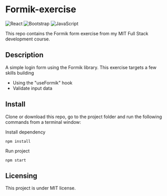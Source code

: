 # Formik-exercise

![React](https://img.shields.io/badge/react-%2320232a.svg?style=for-the-badge&logo=react&logoColor=%2361DAFB) ![Bootstrap](https://img.shields.io/badge/bootstrap-%23563D7C.svg?style=for-the-badge&logo=bootstrap&logoColor=white) ![JavaScript](https://img.shields.io/badge/javascript-%23323330.svg?style=for-the-badge&logo=javascript&logoColor=%23F7DF1E)

This repo contains the Formik form exercise from my MIT Full Stack development course.

## Description

A simple login form using the Formik library. This exercise targets a few skills building

- Using the "useFormik" hook
- Validate input data

## Install

Clone or download this repo, go to the project folder and run the following commands from a terminal window:

Install dependency

```
npm install
```

Run project

```
npm start
```

## Licensing

This project is under MIT license.
